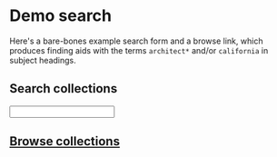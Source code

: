 # Demo search

Here's a bare-bones example search form and a browse link, which produces finding aids with the terms `architect*` and/or `california` in subject headings.


## Search collections

<form action="http://www.oac.cdlib.org/search" method="get" id="search-form" target="_blank">
<input type="hidden" name="subject" value="architect* california"/>
<input type="hidden" name="sort" value="title"/>
<input type="text" maxlength="200" name="query"/>
</form>

## <a href="http://www.oac.cdlib.org/search?subject=architect*+california&sort=title&query=" target="_blank">Browse collections</a>
